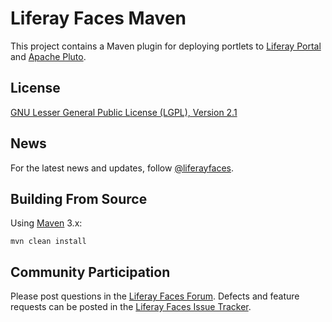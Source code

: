 # Liferay Faces Maven

This project contains a Maven plugin for deploying portlets to
[Liferay Portal](http://www.liferay.com/community/liferay-projects/liferay-portal/overview) and
[Apache Pluto](https://portals.apache.org/pluto/).

## License

[GNU Lesser General Public License (LGPL), Version 2.1](http://www.gnu.org/licenses/old-licenses/lgpl-2.1.txt)

## News

For the latest news and updates, follow [@liferayfaces](https://twitter.com/liferayfaces).

## Building From Source

Using [Maven](https://maven.apache.org/) 3.x:

	mvn clean install

## Community Participation

Please post questions in the [Liferay Faces Forum](http://www.liferay.com/community/forums/-/message_boards/category/13289027).
Defects and feature requests can be posted in the [Liferay Faces Issue Tracker](http://issues.liferay.com/browse/FACES).